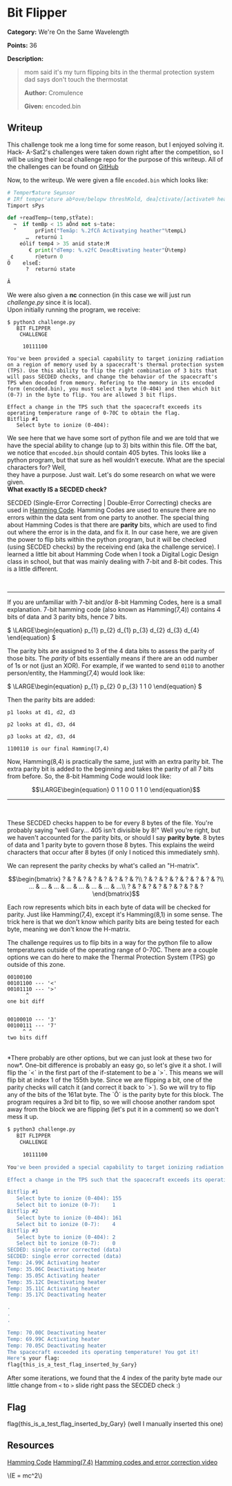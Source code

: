 # Bit Flipper
**Category:** We're On the Same Wavelength

**Points:** 36

**Description:**
> mom said it's my turn flipping bits in the thermal protection system
> dad says don't touch the thermostat
>
> **Author:** Cromulence
>
> **Given:** encoded.bin

## Writeup
This challenge took me a long time for some reason, but I enjoyed solving it. Hack-
A-Sat2's challenges were taken down right after the competition, so I will be
using their local challenge repo for the purpose of this writeup. All of the challenges
can be found on [GitHub](https://github.com/cromulencellc/hackasat-qualifier-2021)
<br>

Now, to the writeup. We were given a file `encoded.bin` which looks like:

```py
# Temper¶ature Seµnsor
# IRf temper¹ature abºove/belopw threshKold, dea]ctivate/[activate® heater
Timport sPys

def +readTemp=(temp,stŸate):
  ¬  if temBp < 15 aÔnd not s~tate:
  ’      prFint("Temãp: %.2fCñ Activatying heather"%tempL)
      …  returnú 1
    eólif temp4 > 35 anid state:M
       € print("dTemp: %.v2fC DeacÆtivating heater"Ù%temp)
 ¢       r@eturn 0
Ö    elseË:
      ?  returnú state

Â
```

We were also given a **nc** connection (in this case we will just run *challenge.py*
since it is local).
<br>
Upon initially running the program, we receive:

```
$ python3 challenge.py
   BIT FLIPPER
    CHALLENGE

     10111100

You've been provided a special capability to target ionizing radiation on a region of memory used by a spacecraft's thermal protection system (TPS). Use this ability to flip the right combination of 3 bits that will pass SECDED checks, and change the behavior of the spacecraft's TPS when decoded from memory. Refering to the memory in its encoded form (encoded.bin), you must select a byte (0-404) and then which bit (0-7) in the byte to flip. You are allowed 3 bit flips.

Effect a change in the TPS such that the spacecraft exceeds its operating temperature range of 0-70C to obtain the flag.
Bitflip #1
   Select byte to ionize (0-404):
```

We see here that we have some sort of python file and we are told that we have the
special ability to change (up to 3) bits within this file. Off the bat, we notice
that `encoded.bin` should contain 405 bytes. This looks like a python program,
but that sure as hell wouldn't execute. What are the special characters for? Well, \
they have a purpose. Just wait. Let's do some research on what we were given.
<br>
**What exactly IS a SECDED check?**

SECDED (Single-Error Correcting | Double-Error Correcting) checks are used in
[Hamming Code](https://en.wikipedia.org/wiki/Hamming_code). Hamming Codes are
used to ensure there are no errors within the data sent from one party to another.
The special thing about Hamming Codes is that there are **parity** bits, which
are used to find out where the error is in the data, and fix it. In our case here,
we are given the power to flip bits within the python program, but it will be checked
(using SECDED checks) by the receiving end (aka the challenge service). I learned a
little bit about Hamming Code when I took a Digital Logic Design class in school,
but that was mainly dealing with 7-bit and 8-bit codes. This is a little different.

<br>
<hr>

If you are unfamiliar with 7-bit and/or 8-bit Hamming Codes, here is a small
explanation. 7-bit hamming code (also known as Hamming(7,4)) contains 4 bits
of data and 3 parity bits, hence 7 bits.

$ \LARGE\begin{equation}
p_{1} p_{2} d_{1} p_{3} d_{2} d_{3} d_{4}  
\end{equation} $

The parity bits are assigned to 3 of the 4 data bits to assess the parity of those
bits. The *parity* of bits essentially means if there are an odd number of 1s or
not (just an XOR). For example, if we wanted to send `0110` to another person/entity,
the Hamming(7,4) would look like:

$ \LARGE\begin{equation}
p_{1} p_{2} 0 p_{3} 1 1 0
\end{equation} $

Then the parity bits are added:

```
p1 looks at d1, d2, d3

p2 looks at d1, d3, d4

p3 looks at d2, d3, d4

1100110 is our final Hamming(7,4)

```

Now, Hamming(8,4) is practically the same, just with an extra parity bit. The
extra parity bit is added to the beginning and takes the parity of all 7 bits from
before. So, the 8-bit Hamming Code would look like:

```math
\LARGE\begin{equation} 0 1 1 0 0 1 1 0 \end{equation}
```

<hr>
<br>

These SECDED checks happen to be for every 8 bytes of the file. You're probably
saying "well Gary... 405 isn't divisible by 8!" Well you're right, but we haven't
accounted for the parity bits, or should I say **parity byte**. 8 bytes of data
and 1 parity byte to govern those 8 bytes. This explains the weird characters
that occur after 8 bytes (if only I noticed this immediately smh).

We can represent the parity checks by what's called an "H-matrix".

```math
\begin{bmatrix}
? & ? & ? & ? & ? & ? & ? & ?\\
? & ? & ? & ? & ? & ? & ? & ?\\
... & ... & ... & ... & ... & ... & ... & ...\\
? & ? & ? & ? & ? & ? & ? & ?
\end{bmatrix}
```

Each row represents which bits in each byte of data will be checked for parity. Just
like Hamming(7,4), except it's Hamming(8,1) in some sense. The trick here is that
we don't know which parity bits are being tested for each byte, meaning we don't
know the H-matrix.

The challenge requires us to flip bits in a way for the python file to allow
temperatures outside of the operating range of 0-70C. There are a couple options
we can do here to make the Thermal Protection System (TPS) go outside of this zone.

```
00100100
00101100 --- '<'
00101110 --- '>'
      ^
one bit diff


00100010 --- '3'
00100111 --- '7'
     ^ ^
two bits diff
```

<br>
*There probably are other options, but we can just look at these two for now*.
One-bit difference is probably an easy go, so let's give it a shot. I will flip
the `<` in the first part of the if-statement to be a `>`. This means we will
flip bit at index 1 of the 155th byte. Since we are flipping a bit, one of the
parity checks will catch it (and correct it back to `>`). So we will
try to flip any of the bits of the 161at byte. The `Ô` is the parity byte for this block.
The program requires a 3rd bit to flip, so we will choose another random spot away
from the block we are flipping (let's put it in a comment) so we don't mess it up.

<br>

```sh
$ python3 challenge.py
   BIT FLIPPER
    CHALLENGE

     10111100

You've been provided a special capability to target ionizing radiation on a region of memory used by a spacecraft's thermal protection system (TPS). Use this ability to flip the right combination of 3 bits that will pass SECDED checks, and change the behavior of the spacecraft's TPS when decoded from memory. Refering to the memory in its encoded form (encoded.bin), you must select a byte (0-404) and then which bit (0-7) in the byte to flip. You are allowed 3 bit flips.

Effect a change in the TPS such that the spacecraft exceeds its operating temperature range of 0-70C to obtain the flag.

Bitflip #1
   Select byte to ionize (0-404): 155
   Select bit to ionize (0-7):    1
Bitflip #2
   Select byte to ionize (0-404): 161
   Select bit to ionize (0-7):    4
Bitflip #3
   Select byte to ionize (0-404): 2
   Select bit to ionize (0-7):    0
SECDED: single error corrected (data)
SECDED: single error corrected (data)
Temp: 24.99C Activating heater
Temp: 35.06C Deactivating heater
Temp: 35.05C Activating heater
Temp: 35.12C Deactivating heater
Temp: 35.11C Activating heater
Temp: 35.17C Deactivating heater

.
.
.

Temp: 70.00C Deactivating heater
Temp: 69.99C Activating heater
Temp: 70.05C Deactivating heater
The spacecraft exceeded its operating temperature! You got it!
Here's your flag:
flag{this_is_a_test_flag_inserted_by_Gary}
```

After some iterations, we found that the 4 index of the parity byte made our little
change from `<` to `>` slide right pass the SECDED check :)
<br>

## Flag
flag{this_is_a_test_flag_inserted_by_Gary} (well I manually inserted this one)
<br>

## Resources
[Hamming Code](https://en.wikipedia.org/wiki/Hamming_code)
[Hamming(7,4)](https://en.wikipedia.org/wiki/Hamming(7,4))
[Hamming codes and error correction video](https://www.youtube.com/watch?v=X8jsijhllIA)


<script src="https://polyfill.io/v3/polyfill.min.js?features=es6"></script>
<script id="MathJax-script" async
          src="https://cdn.jsdelivr.net/npm/mathjax@3/es5/tex-mml-chtml.js">
</script>
<p>\(E = mc^2\)</p>
